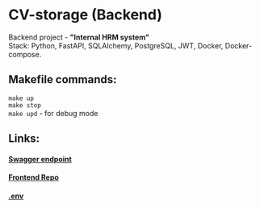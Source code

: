 # CV-storage (Backend)
Backend project  -  **"Internal HRM system"** <br /> 
Stack: Python, FastAPI, SQLAlchemy, PostgreSQL, JWT, Docker, Docker-compose.

## Makefile commands:
`make up`<br /> 
`make stop`<br /> 
`make upd` - for debug mode<br />

## Links:
#### [Swagger endpoint](http://127.0.0.1:8000/docs) 
#### [Frontend Repo](https://github.com/l1st1k/InIS-CourseWork) 
#### [.env](https://github.com/l1st1k/CV-storage/blob/master/src/.env-example) 
